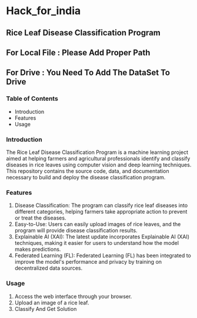 # Hack_for_india
## Rice Leaf Disease Classification Program

## For Local File : Please Add Proper Path
## For Drive : You Need To Add The DataSet To Drive


### Table of Contents
* Introduction
* Features
* Usage

### Introduction
The Rice Leaf Disease Classification Program is a machine learning project aimed at helping farmers and agricultural professionals identify and classify diseases in rice leaves using computer vision and deep learning techniques. This repository contains the source code, data, and documentation necessary to build and deploy the disease classification program.

### Features
1. Disease Classification: The program can classify rice leaf diseases into different categories, helping farmers take appropriate action to prevent or treat the diseases.
2. Easy-to-Use: Users can easily upload images of rice leaves, and the program will provide disease classification results.
3. Explainable AI (XAI): The latest update incorporates Explainable AI (XAI) techniques, making it easier for users to understand how the model makes predictions.
4. Federated Learning (FL): Federated Learning (FL) has been integrated to improve the model's performance and privacy by training on decentralized data sources.

### Usage
1. Access the web interface through your browser.
2. Upload an image of a rice leaf.
3. Classify And Get Solution

